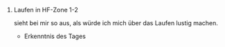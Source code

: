 ---
---

1. Laufen in HF-Zone 1-2 
   
   sieht bei mir so aus, als würde ich mich über das Laufen lustig machen.  

	- Erkenntnis des Tages 
